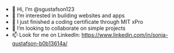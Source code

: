 - 👋 Hi, I’m @sgustafson123
- 👀 I’m interested in building websites and apps
- 🌱 I just finished a coding certificate through MIT xPro
- 💞️ I’m looking to collaborate on simple projects
- 📫 Look for me on LinkedIn: https://www.linkedin.com/in/sonja-gustafson-b0b13614a/ 

<!---
sgustafson123/sgustafson123 is a ✨ special ✨ repository because its `README.md` (this file) appears on your GitHub profile.
You can click the Preview link to take a look at your changes.
--->

